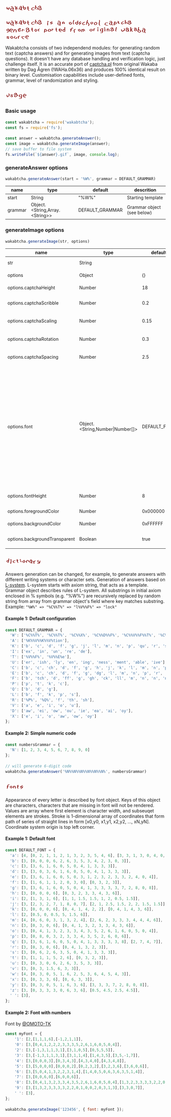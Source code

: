 # ![wakabtcha](https://raw.githubusercontent.com/WagonOfDoubt/wakabtcha.js/assets/words/wakabtcha.gif)

![wakabtcha](https://raw.githubusercontent.com/WagonOfDoubt/wakabtcha.js/assets/words/wakabtcha.gif)
![_space](https://raw.githubusercontent.com/WagonOfDoubt/wakabtcha.js/assets/words/_space.gif)
![is](https://raw.githubusercontent.com/WagonOfDoubt/wakabtcha.js/assets/words/is.gif)
![_space](https://raw.githubusercontent.com/WagonOfDoubt/wakabtcha.js/assets/words/_space.gif)
![an](https://raw.githubusercontent.com/WagonOfDoubt/wakabtcha.js/assets/words/an.gif)
![_space](https://raw.githubusercontent.com/WagonOfDoubt/wakabtcha.js/assets/words/_space.gif)
![oldschool](https://raw.githubusercontent.com/WagonOfDoubt/wakabtcha.js/assets/words/oldschool.gif)
![_space](https://raw.githubusercontent.com/WagonOfDoubt/wakabtcha.js/assets/words/_space.gif)
![captcha](https://raw.githubusercontent.com/WagonOfDoubt/wakabtcha.js/assets/words/captcha.gif)
![_space](https://raw.githubusercontent.com/WagonOfDoubt/wakabtcha.js/assets/words/_space.gif)
![generator](https://raw.githubusercontent.com/WagonOfDoubt/wakabtcha.js/assets/words/generator.gif)
![_space](https://raw.githubusercontent.com/WagonOfDoubt/wakabtcha.js/assets/words/_space.gif)
![ported](https://raw.githubusercontent.com/WagonOfDoubt/wakabtcha.js/assets/words/ported.gif)
![_space](https://raw.githubusercontent.com/WagonOfDoubt/wakabtcha.js/assets/words/_space.gif)
![from](https://raw.githubusercontent.com/WagonOfDoubt/wakabtcha.js/assets/words/from.gif)
![_space](https://raw.githubusercontent.com/WagonOfDoubt/wakabtcha.js/assets/words/_space.gif)
![original](https://raw.githubusercontent.com/WagonOfDoubt/wakabtcha.js/assets/words/original.gif)
![_space](https://raw.githubusercontent.com/WagonOfDoubt/wakabtcha.js/assets/words/_space.gif)
![wakaba](https://raw.githubusercontent.com/WagonOfDoubt/wakabtcha.js/assets/words/wakaba.gif)
![_space](https://raw.githubusercontent.com/WagonOfDoubt/wakabtcha.js/assets/words/_space.gif)
![source](https://raw.githubusercontent.com/WagonOfDoubt/wakabtcha.js/assets/words/source.gif)

Wakabtcha consists of two independend modules: for generating random text (captcha answers) and for generating images from text (captcha questions). It doesn't have any database handling and verification logic, just challenge itself. It is an accurate port of [captcha.pl](https://github.com/some1suspicious/wakaba-original/blob/master/captcha.pl) from original Wakaba written by Dag Ågren (!WAHa.06x36) and produces 100% identical result on binary level. Customisation capabilities include user-defined fonts, grammar, level of randomization and styling.

## ![usage](https://raw.githubusercontent.com/WagonOfDoubt/wakabtcha.js/assets/words/usage.gif)

### Basic usage
```js
const wakabtcha = require('wakabtcha');
const fs = require('fs');

const answer = wakabtcha.generateAnswer();
const image = wakabtcha.generateImage(answer);
// save buffer to file system
fs.writeFile(`${answer}.gif`, image, console.log);
```

### generateAnswer options

```js
wakabtcha.generateAnswer(start = '%W%', grammar = DEFAULT_GRAMMAR)
```
|name|type|default|descrition|
|----|----|-------|----------|
|start|String|"%W%"|Starting template|
|grammar|Object.<String,Array.\<String>>|DEFAULT_GRAMMAR|Grammar object (see below)|

### generateImage options

```js
wakabtcha.generateImage(str, options)
```

|name|type|default|descrition|
|----|----|-------|----------|
|str|String| |Captcha answer|
|options|Object|{}|Override defaults|
|options.captchaHeight|Number|18|Height of image|
|options.captchaScribble|Number|0.2|Random scatter level|
|options.captchaScaling|Number|0.15|Amplitude of random scale|
|options.captchaRotation|Number|0.3|Amplitude of random rotation|
|options.captchaSpacing|Number|2.5|Distance between letters|
|options.font|Object.<String,Number\|Number[]>|DEFAULT_FONT|Captcha font object, where keys are characters, values are arrays where first value is character width, other values are strokes where each stroke is represented by array of coordinates \[x1,y1, x2,y2, x3,y3, xN,yN\]|
|options.fontHeight|Number|8|Height of characters in font|
|options.foregroundColor|Number|0x000000|Color of text|
|options.backgroundColor|Number|0xFFFFFF|Color of background|
|options.backgroundTransparent|Boolean|true|Use transparent background|

## ![dictionary](https://raw.githubusercontent.com/WagonOfDoubt/wakabtcha.js/assets/words/dictionary.gif)

Answers generation can be changed, for example, to generate answers with different writing systems or character sets.
Generation of answers based on [L-system](https://en.wikipedia.org/wiki/L-system). L-system starts with axiom string, that acts as a template.
Grammar object describes rules of L-system. All substrings in initial axiom enclosed in % symbols (e.g. "%W%") are recursively replaced by random string from array from grammar object's field where key matches substring. Example: `"%W%" => "%C%%T%" => "l%V%%F%" => "lock"`

 #### Example 1: Default configuration
```js
const DEFAULT_GRAMMAR = {
  'W': ['%C%%T%', '%C%%T%', '%C%%X%', '%C%%D%%F%', '%C%%V%%F%%T%', '%C%%D%%F%%U%', '%C%%T%%U%', '%I%%T%', '%I%%C%%T%', '%A%'],
  'A': ['%K%%V%%K%%V%tion'],
  'K': ['b', 'c', 'd', 'f', 'g', 'j', 'l', 'm', 'n', 'p', 'qu', 'r', 's', 't', 'v', 's%P%'],
  'I': ['ex', 'in', 'un', 're', 'de'],
  'T': ['%V%%F%', '%V%%E%e'],
  'U': ['er', 'ish', 'ly', 'en', 'ing', 'ness', 'ment', 'able', 'ive'],
  'C': ['b', 'c', 'ch', 'd', 'f', 'g', 'h', 'j', 'k', 'l', 'm', 'n', 'p', 'qu', 'r', 's', 'sh', 't', 'th', 'v', 'w', 'y', 's%P%', '%R%r', '%L%l'],
  'E': ['b', 'c', 'ch', 'd', 'f', 'g', 'dg', 'l', 'm', 'n', 'p', 'r', 's', 't', 'th', 'v', 'z'],
  'F': ['b', 'tch', 'd', 'ff', 'g', 'gh', 'ck', 'll', 'm', 'n', 'n', 'ng', 'p', 'r', 'ss', 'sh', 't', 'tt', 'th', 'x', 'y', 'zz', 'r%R%', 's%P%', 'l%L%'],
  'P': ['p', 't', 'k', 'c'],
  'Q': ['b', 'd', 'g'],
  'L': ['b', 'f', 'k', 'p', 's'],
  'R': ['%P%', '%Q%', 'f', 'th', 'sh'],
  'V': ['a', 'e', 'i', 'o', 'u'],
  'D': ['aw', 'ei', 'ow', 'ou', 'ie', 'ea', 'ai', 'oy'],
  'X': ['e', 'i', 'o', 'aw', 'ow', 'oy']
};
```

 #### Example 2: Simple numeric code
```js
const numbersGrammar = {
  'N': [1, 2, 3, 4, 5, 6, 7, 8, 9, 0]
};

// will generate 6-digit code
wakabtcha.generateAnswer('%N%%N%%N%%N%%N%%N%', numbersGrammar)
```

## ![fonts](https://raw.githubusercontent.com/WagonOfDoubt/wakabtcha.js/assets/words/fonts.gif)

Appearance of every letter is described by font object. Keys of this object are characters, characters that are missing in font will not be rendered. Values are array where first element is character width, and subseuqet elements are strokes. Stroke is 1-dimensional array of coordinates that form path of series of straight lines in form \[x0,y0, x1,y1, x2,y2, ..., xN,yN\]. Coordinate system origin is top left corner.

#### Example 1: Default font

```js
const DEFAULT_FONT = {
  'a': [4, [0, 2, 1, 1, 2, 1, 3, 2, 3, 5, 4, 6], [3, 3, 1, 3, 0, 4, 0, 5, 1, 6, 2, 6, 3, 5]],
  'b': [3, [0, 0, 0, 6, 2, 6, 3, 5, 3, 4, 2, 3, 0, 3]],
  'c': [3, [3, 6, 1, 6, 0, 5, 0, 4, 1, 3, 3, 3]],
  'd': [3, [3, 0, 3, 6, 1, 6, 0, 5, 0, 4, 1, 3, 3, 3]],
  'e': [3, [3, 6, 1, 6, 0, 5, 0, 3, 1, 2, 3, 2, 3, 3, 2, 4, 0, 4]],
  'f': [3, [1, 6, 1, 1, 2, 0, 3, 0], [0, 3, 2, 3]],
  'g': [3, [3, 6, 1, 6, 0, 5, 0, 4, 1, 3, 3, 3, 3, 7, 2, 8, 0, 8]],
  'h': [3, [0, 0, 0, 6], [0, 3, 2, 3, 3, 4, 3, 6]],
  'i': [2, [1, 3, 1, 6], [1, 1, 1.5, 1.5, 1, 2, 0.5, 1.5]],
  'j': [3, [2, 3, 2, 7, 1, 8, 0, 7], [2, 1, 2.5, 1.5, 2, 2, 1.5, 1.5]],
  'k': [3, [0, 0, 0, 6], [0, 4, 1, 4, 2, 2], [0, 4, 1, 4, 3, 6]],
  'l': [2, [0.5, 0, 0.5, 5, 1.5, 6]],
  'm': [4, [0, 6, 0, 3, 1, 3, 2, 4], [2, 6, 2, 3, 3, 3, 4, 4, 4, 6]],
  'n': [3, [0, 3, 0, 6], [0, 4, 1, 3, 2, 3, 3, 4, 3, 6]],
  'o': [3, [0, 4, 1, 3, 2, 3, 3, 4, 3, 5, 2, 6, 1, 6, 0, 5, 0, 4]],
  'p': [3, [0, 8, 0, 3, 2, 3, 3, 4, 3, 5, 2, 6, 0, 6]],
  'q': [3, [3, 6, 1, 6, 0, 5, 0, 4, 1, 3, 3, 3, 3, 8], [2, 7, 4, 7]],
  'r': [3, [0, 3, 0, 6], [0, 4, 1, 3, 2, 3]],
  's': [3, [0, 6, 2, 6, 3, 5, 0, 4, 1, 3, 3, 3]],
  't': [3, [1, 1, 1, 5, 2, 6], [0, 3, 2, 3]],
  'u': [3, [0, 3, 0, 6, 2, 6, 3, 5, 3, 3]],
  'v': [3, [0, 3, 1.5, 6, 3, 3]],
  'w': [4, [0, 3, 0, 5, 1, 6, 2, 5, 3, 6, 4, 5, 4, 3]],
  'x': [3, [0, 3, 3, 6], [0, 6, 3, 3]],
  'y': [3, [0, 3, 0, 5, 1, 6, 3, 6], [3, 3, 3, 7, 2, 8, 0, 8]],
  'z': [3, [0, 3, 3, 3, 0, 6, 3, 6], [0.5, 4.5, 2.5, 4.5]],
  ' ': [3],
};
```

#### Example 2: Font with numbers

Font by [@OMOTO-TK](https://github.com/OMOTO-TK/mod-captcha-for-wakaba)

```js
const myFont = {
	'1': [2,[1,1,1,6],[-1,2,1,1]],
	'0': [3,[0,4,1,2,2,2,3,3,3,5,2,6,1,6,0,5,0,4]],
	'2': [3,[-1,3,1,1,3,1],[3,1,0,5],[0,5,5,5]],
	'3': [3,[-1,3,1,1,3,1],[3,1,1,4],[1,4,3,5],[3,5,-1,7]],
	'4': [3,[0,0,0,3],[0,3,4,3],[4,3,4,0],[4,3,4,8]],
	'5': [3,[5,0,0,0],[0,0,0,2],[0,2,3,2],[3,2,3,6],[3,6,0,6]],
	'6': [3,[5,0,4,1,3,2,2,3,1,4],[1,4,0,5,0,6,3,6,3,5,1,4]],
	'7': [3,[0,0,6,0],[6,0,0,6]],
	'8': [3,[0,4,1,3,2,3,3,4,3,5,2,6,1,6,0,5,0,4],[1,3,2,3,3,3,3,2,2,0,1,0,0,2,0,3,1,3]],
	'9': [3,[1,3,2,3,3,3,3,2,2,0,1,0,0,2,0,3,1,3],[3,3,0,7]],
	' ': [3],
};

wakabtcha.generateImage('123456', { font: myFont });
```
